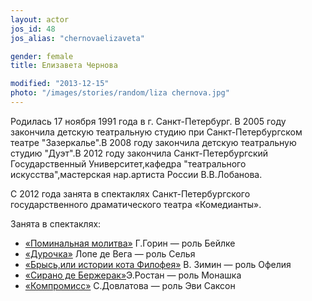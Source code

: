```yaml
---
layout: actor
jos_id: 48
jos_alias: "chernovaelizaveta"

gender: female
title: Елизавета Чернова

modified: "2013-12-15"
photo: "/images/stories/random/liza chernova.jpg"
---
```


Родилась 17 ноября 1991 года в г. Санкт-Петербург. В 2005 году закончила детскую театральную студию при Санкт-Петербургском театре "Зазеркалье".В 2008 году закончила детскую театральную студию "Дуэт".В 2012 году закончила Санкт-Петербургский Государственный Университет,кафедра "театрального искусства",мастерская нар.артиста России В.В.Лобанова.

С 2012 года занята в спектаклях Санкт-Петербургского государственного драматического театра «Комедианты».

Занята в спектаклях:

- [«Поминальная молитва»](97-pominalnaia-molitva.html) Г.Горин — роль Бейлке
- [«Дурочка»](44-dyrochka.html) Лопе де Вега — роль Селья
- [«Брысь,или истории кота Филофея»](40-bris-ili-istoria-kota-filifeia.html) В. Зимин — роль Офелия
- [«Сирано де Бержерак»](60-sirano-de-bergerak.html)Э.Ростан — роль Монашка
- [«Компромисс»](282-kompromiss-sdovlatov.html) С.Довлатова — роль Эви Саксон